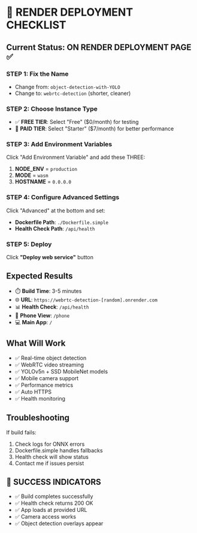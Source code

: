 # 🚀 RENDER DEPLOYMENT CHECKLIST

## Current Status: ON RENDER DEPLOYMENT PAGE ✅

### STEP 1: Fix the Name

- Change from: `object-detection-with-YOLO`
- Change to: `webrtc-detection` (shorter, cleaner)

### STEP 2: Choose Instance Type

- ✅ **FREE TIER**: Select "Free" ($0/month) for testing
- 🚀 **PAID TIER**: Select "Starter" ($7/month) for better performance

### STEP 3: Add Environment Variables

Click "Add Environment Variable" and add these THREE:

1. **NODE_ENV** = `production`
2. **MODE** = `wasm`
3. **HOSTNAME** = `0.0.0.0`

### STEP 4: Configure Advanced Settings

Click "Advanced" at the bottom and set:

- **Dockerfile Path**: `./Dockerfile.simple`
- **Health Check Path**: `/api/health`

### STEP 5: Deploy

Click **"Deploy web service"** button

## Expected Results

- ⏱️ **Build Time**: 3-5 minutes
- 🌐 **URL**: `https://webrtc-detection-[random].onrender.com`
- 📊 **Health Check**: `/api/health`
- 📱 **Phone View**: `/phone`
- 💻 **Main App**: `/`

## What Will Work

- ✅ Real-time object detection
- ✅ WebRTC video streaming  
- ✅ YOLOv5n + SSD MobileNet models
- ✅ Mobile camera support
- ✅ Performance metrics
- ✅ Auto HTTPS
- ✅ Health monitoring

## Troubleshooting

If build fails:

1. Check logs for ONNX errors
2. Dockerfile.simple handles fallbacks
3. Health check will show status
4. Contact me if issues persist

## 🎉 SUCCESS INDICATORS

- ✅ Build completes successfully
- ✅ Health check returns 200 OK
- ✅ App loads at provided URL
- ✅ Camera access works
- ✅ Object detection overlays appear
